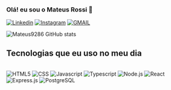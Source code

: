 ### Olá! eu sou o Mateus Rossi 🤚

[![Linkedin](https://img.shields.io/badge/LinkedIn-0077B5?style=for-the-badge&logo=linkedin&logoColor=white)](https://www.linkedin.com/in/mateus-rossi/)
[![Instagram](https://img.shields.io/badge/Instagram-E4405F?style=for-the-badge&logo=instagram&logoColor=white)](https://www.instagram.com/rossi4846/)
[![GMAIL](	https://img.shields.io/badge/Gmail-D14836?style=for-the-badge&logo=gmail&logoColor=white)](https://mail.google.com/mail/u/0/?tab=wm#inbox)

![Mateus9286 GitHub stats](https://github-readme-stats.vercel.app/api?username=Mateus9286&theme=dracula)

## Tecnologias que eu uso no meu dia

<div style="display: inline_block"><br/>
<img alt="HTML5" src="https://img.shields.io/badge/HTML5-E34F26?style=for-the-badge&logo=html5&logoColor=white"/>
<img alt="CSS" src="https://img.shields.io/badge/CSS3-1572B6?style=for-the-badge&logo=css3&logoColor=white"/>
<img alt="Javascript" src="https://img.shields.io/badge/JavaScript-F7DF1E?style=for-the-badge&logo=javascript&logoColor=black"/>
<img alt="Typescript" src="https://img.shields.io/badge/TypeScript-007ACC?style=for-the-badge&logo=typescript&logoColor=white"/>
<img alt="Node.js" src="https://img.shields.io/badge/Node.js-43853D?style=for-the-badge&logo=node.js&logoColor=white"/>
<img alt="React" src="https://img.shields.io/badge/React-20232A?style=for-the-badge&logo=react&logoColor=61DAFB"/>
<img alt="Express.js" src="https://img.shields.io/badge/Express.js-404D59?style=for-the-badge"/>
<img alt="PostgreSQL" src="https://img.shields.io/badge/PostgreSQL-316192?style=for-the-badge&logo=postgresql&logoColor=white"/>
</div>
